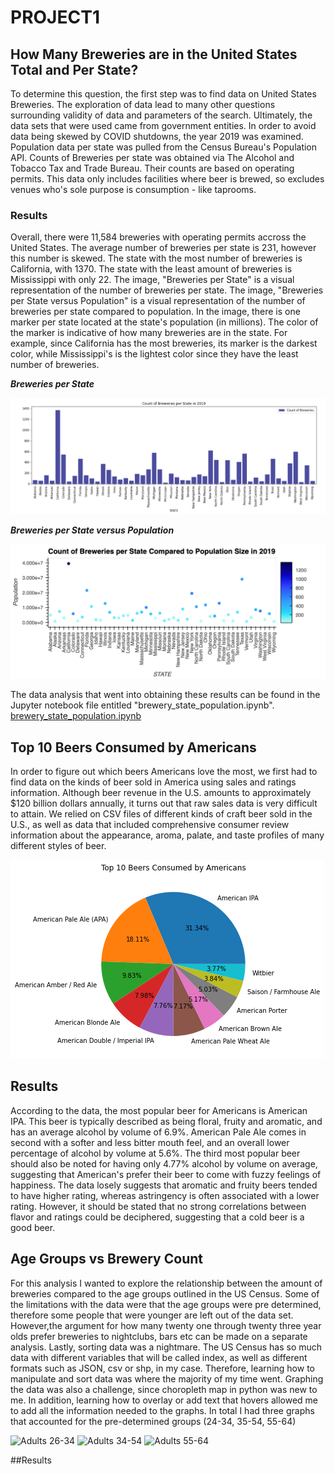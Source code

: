 # PROJECT1
## How Many Breweries are in the United States Total and Per State? 

To determine this question, the first step was to find data on United States Breweries. The exploration of data lead to many other questions surrounding validity of data and parameters of the search. Ultimately, the data sets that were used came from government entities. In order to avoid data being skewed by COVID shutdowns, the year 2019 was examined. Population data per state was pulled from the Census Bureau's Population API. Counts of Breweries per state was obtained via The Alcohol and Tobacco Tax and Trade Bureau. Their counts are based on operating permits. This data only includes facilities where beer is brewed, so excludes venues who's sole purpose is consumption - like taprooms. 

### Results

Overall, there were 11,584 breweries with operating permits accross the United States. The average number of breweries per state is 231, however this number is skewed. The state with the most number of breweries is California, with 1370. The state with the least amount of breweries is Mississippi with only 22. The image, "Breweries per State" is a visual representation of the number of breweries per state. The image, "Breweries per State versus Population" is a visual representation of the number of breweries per state compared to population. In the image, there is one marker per state located at the state's population (in millions). The color of the marker is indicative of how many breweries are in the state. For example, since California has the most breweries, its marker is the darkest color, while Mississippi's is the lightest color since they have the least number of breweries. 

***Breweries per State***

![This is a bar graph representing the number of breweries per state.](https://github.com/matheus-g-a/PROJECT1/blob/b1c76f4f8873b6b84ebe898292d1b75abf1e0db4/Brew_Count.png)

***Breweries per State versus Population***

![This image contains markers located at population counts per state with colors of the markers representing the count of breweries per state.](https://github.com/matheus-g-a/PROJECT1/blob/b1c76f4f8873b6b84ebe898292d1b75abf1e0db4/breweries_pop_scatter_2019.png)


The data analysis that went into obtaining these results can be found in the Jupyter notebook file entitled "brewery_state_population.ipynb". [brewery_state_population.ipynb](https://github.com/matheus-g-a/PROJECT1/blob/b1c76f4f8873b6b84ebe898292d1b75abf1e0db4/brewery_state_population.ipynb)

## Top 10 Beers Consumed by Americans

In order to figure out which beers Americans love the most, we first had to find data on the kinds of beer sold in America using sales and ratings information. Although beer revenue in the U.S. amounts to approximately $120 billion dollars annually, it turns out that raw sales data is very difficult to attain. We relied on CSV files of different kinds of craft beer sold in the U.S., as well as data that included comprehensive consumer review information about the appearance, aroma, palate, and taste profiles of many different styles of beer. 

![This image contains the top 10 beers consumed by Americans.](https://github.com/matheus-g-a/PROJECT1/blob/190c4ece52587345a388ed81315344448c7a41b5/Craft%20Beers%20Dataset/Top10.png)

## Results

According to the data, the most popular beer for Americans is American IPA. This beer is typically described as being floral, fruity and aromatic, and has an average alcohol by volume of 6.9%. American Pale Ale comes in second with a softer and less bitter mouth feel, and an overall lower percentage of alcohol by volume at 5.6%. The third most popular beer should also be noted for having only 4.77% alcohol by volume on average, suggesting that American's prefer their beer to come with fuzzy feelings of happiness. The data losely suggests that aromatic and fruity beers tended to have higher rating, whereas astringency is often associated with a lower rating. However, it should be stated that no strong correlations between flavor and ratings could be deciphered, suggesting that a cold beer is a good beer.


## Age Groups vs Brewery Count


  For this analysis I wanted to explore the relationship between the amount of breweries compared to the age groups outlined in the US Census. 
Some of the limitations with the data were that the age groups were pre determined, therefore some people that were younger are left out of the data set. However,the argument for how many twenty one through twenty three year olds prefer breweries to nightclubs, bars etc can be made on a separate analysis.  Lastly, sorting data was a nightmare. The US Census has so much data with different variables that will be called index, as well as different formats such as JSON, csv or shp, in my case. Therefore, learning how to manipulate and sort data was where the majority of my time went. Graphing the data was also a challenge, since choropleth map in python was new to me. In addition, learning how to overlay or add text that hovers allowed me to add all the information needed to the graphs. In total I had three graphs that accounted for the pre-determined groups (24-34, 35-54, 55-64) 

![Adults 26-34](https://user-images.githubusercontent.com/111663647/228099450-61bfafe6-c747-4404-95d2-c970b7e1ef59.jpeg)
![Adults 34-54](https://user-images.githubusercontent.com/111663647/228099493-44a7c960-0948-4b09-8631-bb8d1a7feb13.png)
![Adults 55-64](https://user-images.githubusercontent.com/111663647/228099502-84f285c6-169a-42b9-b490-aad5739cc0a7.png)

##Results
